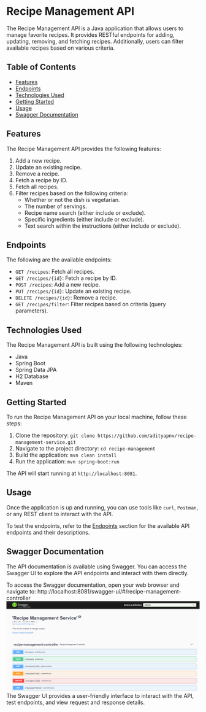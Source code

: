# Recipe Management API

The Recipe Management API is a Java application that allows users to manage favorite recipes. It provides RESTful endpoints for adding, updating, removing, and fetching recipes. Additionally, users can filter available recipes based on various criteria.

## Table of Contents

- [Features](#features)
- [Endpoints](#endpoints)
- [Technologies Used](#technologies-used)
- [Getting Started](#getting-started)
- [Usage](#usage)
- [Swagger Documentation](#swagger-documentation)

## Features

The Recipe Management API provides the following features:

1. Add a new recipe.
2. Update an existing recipe.
3. Remove a recipe.
4. Fetch a recipe by ID.
5. Fetch all recipes.
6. Filter recipes based on the following criteria:
    - Whether or not the dish is vegetarian.
    - The number of servings.
    - Recipe name search (either include or exclude).
    - Specific ingredients (either include or exclude).
    - Text search within the instructions (either include or exclude).

## Endpoints

The following are the available endpoints:

- `GET /recipes`: Fetch all recipes.
- `GET /recipes/{id}`: Fetch a recipe by ID.
- `POST /recipes`: Add a new recipe.
- `PUT /recipes/{id}`: Update an existing recipe.
- `DELETE /recipes/{id}`: Remove a recipe.
- `GET /recipes/filter`: Filter recipes based on criteria (query parameters).

## Technologies Used

The Recipe Management API is built using the following technologies:

- Java
- Spring Boot
- Spring Data JPA
- H2 Database
- Maven

## Getting Started

To run the Recipe Management API on your local machine, follow these steps:

1. Clone the repository: `git clone https://github.com/adityapnv/recipe-management-service.git`
2. Navigate to the project directory: `cd recipe-management`
3. Build the application: `mvn clean install`
4. Run the application: `mvn spring-boot:run`

The API will start running at `http://localhost:8081`.

## Usage

Once the application is up and running, you can use tools like `curl`, `Postman`, or any REST client to interact with the API.

To test the endpoints, refer to the [Endpoints](#endpoints) section for the available API endpoints and their descriptions.

## Swagger Documentation

The API documentation is available using Swagger. You can access the Swagger UI to explore the API endpoints and interact with them directly.

To access the Swagger documentation, open your web browser and navigate to: http://localhost:8081/swagger-ui/#/recipe-management-controller
![img.png](src/main/resources/img.png)
The Swagger UI provides a user-friendly interface to interact with the API, test endpoints, and view request and response details.

